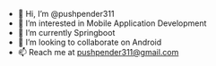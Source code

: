 - 👋 Hi, I’m @pushpender311
- 👀 I’m interested in Mobile Application Development
- 🌱 I’m currently Springboot
- 💞️ I’m looking to collaborate on Android
- 📫 Reach me at pushpender311@gmail.com

<!---
pushpender311/pushpender311 is a ✨ special ✨ repository because its `README.md` (this file) appears on your GitHub profile.
You can click the Preview link to take a look at your changes.
--->
